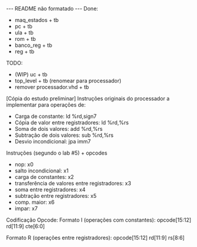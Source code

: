 --- README não formatado ---
Done:
 - maq_estados + tb
 - pc + tb
 - ula + tb
 - rom + tb
 - banco_reg + tb
 - reg + tb

TODO:
 - (WIP) uc + tb 
 - top_level + tb (renomear para processador)
 - remover processador.vhd + tb


[Cópia do estudo preliminar]
Instruções originais do processador a implementar para operações de:
- Carga de constante: ld %rd,sign7
- Cópia de valor entre registradores: ld %rd,%rs
- Soma de dois valores: add %rd,%rs
- Subtração de dois valores: sub %rd,%rs
- Desvio incondicional: jpa imm7

Instruções (segundo o lab #5) + opcodes
- nop: x0
- salto incondicional: x1
- carga de constantes: x2
- transferência de valores entre registradores: x3
- soma entre registradores: x4
- subtração entre registradores: x5
- comp. maior: x6
- impar: x7

Codificação Opcode:
Formato I (operações com constantes):
opcode[15:12] rd[11:9] cte[6:0]

Formato R (operações entre registradores):
opcode[15:12] rd[11:9] rs[8:6]